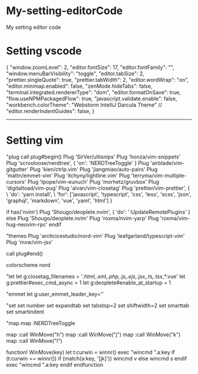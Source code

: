 # My-setting-editorCode
My setting editor code



<h1>Setting vscode</h1>

<p>
{
    "window.zoomLevel": 2,
    "editor.fontSize": 17,
    "editor.fontFamily": "",
    "window.menuBarVisibility": "toggle",
    "editor.tabSize": 2,
    "prettier.singleQuote": true,
    "prettier.tabWidth": 2,
    "editor.wordWrap": "on",
    "editor.minimap.enabled": false,
    "zenMode.hideTabs": false,
    "terminal.integrated.rendererType": "dom",
    "editor.formatOnSave": true,
    "flow.useNPMPackagedFlow": true,
    "javascript.validate.enable": false,
    "workbench.colorTheme": "Webstorm IntelliJ Darcula Theme"
    // "editor.renderIndentGuides": false,
}
</p>

<hr />

<h1>Setting vim</h1>

<p>
    "plug
call plug#begin()
Plug 'SirVer/ultisnips'
Plug 'honza/vim-snippets'
Plug 'scrooloose/nerdtree', { 'on':  'NERDTreeToggle' }
Plug 'airblade/vim-gitgutter'
Plug 'kien/ctrlp.vim'
Plug 'jiangmiao/auto-pairs'
Plug 'mattn/emmet-vim'
Plug 'itchyny/lightline.vim'
Plug 'terryma/vim-multiple-cursors'
Plug 'tpope/vim-eunuch'
Plug 'morhetz/gruvbox'
Plug 'digitaltoad/vim-pug'
Plug 'alvan/vim-closetag'
Plug 'prettier/vim-prettier', {
  \ 'do': 'yarn install',
  \ 'for': ['javascript', 'typescript', 'css', 'less', 'scss', 'json', 'graphql', 'markdown', 'vue', 'yaml', 'html'] }

if has('nvim')
  Plug 'Shougo/deoplete.nvim', { 'do': ':UpdateRemotePlugins' }
else
  Plug 'Shougo/deoplete.nvim'
  Plug 'roxma/nvim-yarp'
  Plug 'roxma/vim-hug-neovim-rpc'
endif

"themes
Plug 'arcticicestudio/nord-vim'
Plug 'leafgarland/typescript-vim'
Plug 'mxw/vim-jsx'

call plug#end()

colorscheme nord

"let
let g:closetag_filenames = '*.html,*.xml,*.php,*.js,*.ejs,*.jsx,*.ts,*.tsx,*.vue'
let g:prettier#exec_cmd_async = 1
let g:deoplete#enable_at_startup = 1

"emmet
let g:user_emmet_leader_key='<C-Z>'

"set
set number
set expandtab
set tabstop=2
set shiftwidth=2
set smarttab
set smartindent

"map
map <C-e> :NERDTreeToggle<CR>

map <silent> <C-h> :call WinMove("h")<CR>
map <silent> <C-j> :call WinMove("j")<CR>
map <silent> <C-k> :call WinMove("k")<CR>
map <silent> <C-l> :call WinMove("l")<CR>

function! WinMove(key)
  let t:curwin = winnr()
  exec "wincmd ".a:key
  if (t:curwin == winnr())
    if (match(a:key, '[jk]'))
      wincmd v
    else
      wincmd s
    endif
    exec "wincmd ".a:key
  endif
endfunction

</p>
